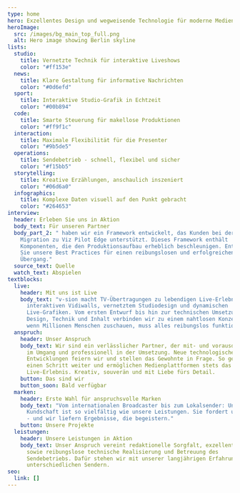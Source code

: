 ```yaml
---
type: home
hero: Exzellentes Design und wegweisende Technologie für moderne Medienproduktionen
heroImage:
  src: /images/bg_main_top_full.png
  alt: Hero image showing Berlin skyline
lists:
  studio:
    title: Vernetzte Technik für interaktive Liveshows
    color: "#ff153e"
  news:
    title: Klare Gestaltung für informative Nachrichten
    color: "#0d6efd"
  sport:
    title: Interaktive Studio-Grafik in Echtzeit
    color: "#00b894"
  code:
    title: Smarte Steuerung für makellose Produktionen
    color: "#ff9f1c"
  interaction:
    title: Maximale Flexibilität für die Presenter
    color: "#9b5de5"
  operations:
    title: Sendebetrieb - schnell, flexibel und sicher
    color: "#f15bb5"
  storytelling:
    title: Kreative Erzählungen, anschaulich inszeniert
    color: "#06d6a0"
  infographics:
    title: Komplexe Daten visuell auf den Punkt gebracht
    color: "#264653"
interview:
  header: Erleben Sie uns in Aktion
  body_text: Für unseren Partner
  body_part_2: " haben wir ein Framework entwickelt, das Kunden bei der nahtlosen
    Migration zu Viz Pilot Edge unterstützt. Dieses Framework enthält
    Komponenten, die den Produktionsaufbau erheblich beschleunigen. Entdecken
    Sie unsere Best Practices für einen reibungslosen und erfolgreichen
    Übergang."
  source_text: Quelle
  watch_text: Abspielen
textblocks:
  live:
    header: Mit uns ist Live
    body_text: "v-sion macht TV-Übertragungen zu lebendigen Live-Erlebnissen - mit
      interaktiven Vidiwalls, vernetztem Studiodesign und dynamischen
      Live-Grafiken. Vom ersten Entwurf bis hin zur technischen Umsetzung:
      Design, Technik und Inhalt verbinden wir zu einem nahtlosen Konzept. Denn
      wenn Millionen Menschen zuschauen, muss alles reibungslos funktionieren."
  anspruch:
    header: Unser Anspruch
    body_text: Wir sind ein verlässlicher Partner, der mit- und vorausdenkt - easy
      im Umgang und professionell in der Umsetzung. Neue technologische
      Entwicklungen feiern wir und stellen das Gewohnte in Frage. So gehen wir
      einen Schritt weiter und ermöglichen Medienplattformen stets das beste
      Live-Erlebnis. Kreativ, souverän und mit Liebe fürs Detail.
    button: Das sind wir
    button_soon: Bald verfügbar
  marken:
    header: Erste Wahl für anspruchsvolle Marken
    body_text: "Vom internationalen Broadcaster bis zum Lokalsender: Unsere
      Kundschaft ist so vielfältig wie unsere Leistungen. Sie fordert uns heraus
      - und wir liefern Ergebnisse, die begeistern."
    button: Unsere Projekte
  leistungen:
    header: Unsere Leistungen in Aktion
    body_text: Unser Anspruch vereint redaktionelle Sorgfalt, exzellentes Design
      sowie reibungslose technische Realisierung und Betreuung des
      Sendebetriebs. Dafür stehen wir mit unserer langjährigen Erfahrung mit
      unterschiedlichen Sendern.
seo:
  link: []
---
```

